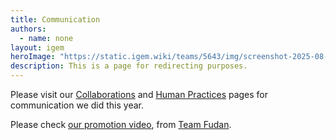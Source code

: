 ```yaml
---
title: Communication
authors:
  - name: none
layout: igem
heroImage: "https://static.igem.wiki/teams/5643/img/screenshot-2025-08-06-at-21-23-43.webp"
description: This is a page for redirecting purposes.
---
```


Please visit our [Collaborations](/collaborations/) and [Human Practices](/human-practices/) pages for communication we did this year.

Please check [our promotion video](https://video.igem.org/w/d1795b71-2707-4eeb-92ce-5b88145ef1a3), from [Team Fudan](https://2025.igem.wiki/fudan/).
